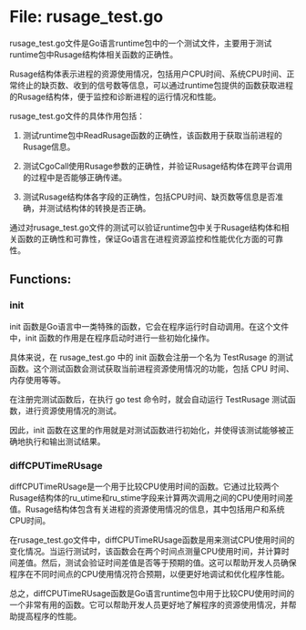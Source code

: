# File: rusage_test.go

rusage_test.go文件是Go语言runtime包中的一个测试文件，主要用于测试runtime包中Rusage结构体相关函数的正确性。

Rusage结构体表示进程的资源使用情况，包括用户CPU时间、系统CPU时间、正常终止的缺页数、收到的信号数等信息，可以通过runtime包提供的函数获取进程的Rusage结构体，便于监控和诊断进程的运行情况和性能。

rusage_test.go文件的具体作用包括：

1. 测试runtime包中ReadRusage函数的正确性，该函数用于获取当前进程的Rusage信息。

2. 测试CgoCall使用Rusage参数的正确性，并验证Rusage结构体在跨平台调用的过程中是否能够正确传递。

3. 测试Rusage结构体各字段的正确性，包括CPU时间、缺页数等信息是否准确，并测试结构体的转换是否正确。

通过对rusage_test.go文件的测试可以验证runtime包中关于Rusage结构体和相关函数的正确性和可靠性，保证Go语言在进程资源监控和性能优化方面的可靠性。

## Functions:

### init

init 函数是Go语言中一类特殊的函数，它会在程序运行时自动调用。在这个文件中，init 函数的作用是在程序启动时进行一些初始化操作。

具体来说，在 rusage_test.go 中的 init 函数会注册一个名为 TestRusage 的测试函数。这个测试函数会测试获取当前进程资源使用情况的功能，包括 CPU 时间、内存使用等等。

在注册完测试函数后，在执行 go test 命令时，就会自动运行 TestRusage 测试函数，进行资源使用情况的测试。

因此，init 函数在这里的作用就是对测试函数进行初始化，并使得该测试能够被正确地执行和输出测试结果。



### diffCPUTimeRUsage

diffCPUTimeRUsage是一个用于比较CPU使用时间的函数。它通过比较两个Rusage结构体的ru_utime和ru_stime字段来计算两次调用之间的CPU使用时间差值。Rusage结构体包含有关进程的资源使用情况的信息，其中包括用户和系统CPU时间。

在rusage_test.go文件中，diffCPUTimeRUsage函数是用来测试CPU使用时间的变化情况。当运行测试时，该函数会在两个时间点测量CPU使用时间，并计算时间差值。然后，测试会验证时间差值是否等于预期的值。这可以帮助开发人员确保程序在不同时间点的CPU使用情况符合预期，以便更好地调试和优化程序性能。

总之，diffCPUTimeRUsage函数是Go语言runtime包中用于比较CPU使用时间的一个非常有用的函数。它可以帮助开发人员更好地了解程序的资源使用情况，并帮助提高程序的性能。



